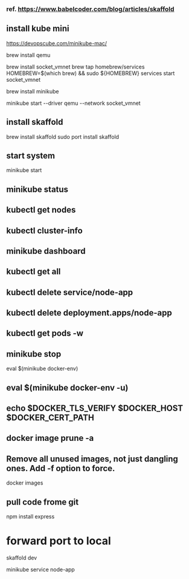 ### ref. https://www.babelcoder.com/blog/articles/skaffold

## install kube mini 
https://devopscube.com/minikube-mac/

brew install qemu

brew install socket_vmnet
brew tap homebrew/services
HOMEBREW=$(which brew) && sudo ${HOMEBREW} services start socket_vmnet

brew install minikube

minikube start --driver qemu --network socket_vmnet

## install skaffold

brew install skaffold
sudo port install skaffold

## start system

minikube start
## minikube status
## kubectl get nodes
## kubectl cluster-info
## minikube dashboard
## kubectl get all

## kubectl delete service/node-app  
## kubectl delete deployment.apps/node-app 
## kubectl get pods -w

##  minikube stop

eval $(minikube docker-env)
## eval $(minikube docker-env -u)
## echo $DOCKER_TLS_VERIFY $DOCKER_HOST $DOCKER_CERT_PATH

## docker image prune -a
## Remove all unused images, not just dangling ones. Add -f option to force.

docker images

## pull code frome git


npm install express


# forward port to local

skaffold dev

minikube service node-app


## ################################################

